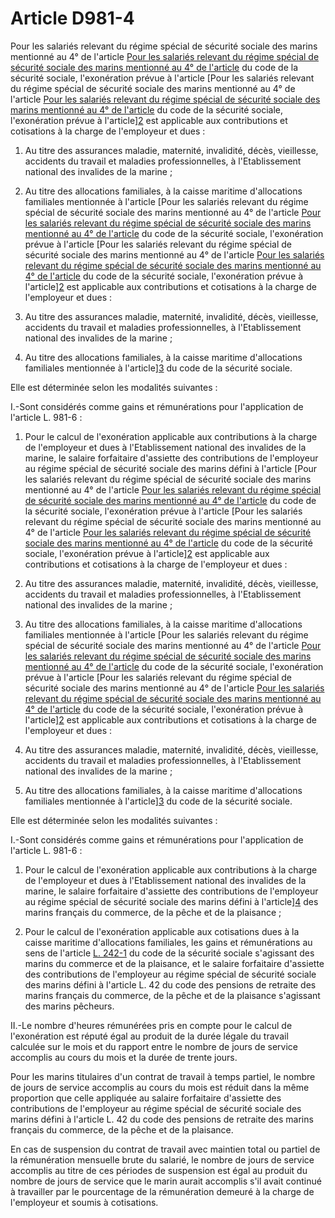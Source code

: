 # Article D981-4

Pour les salariés relevant du régime spécial de sécurité sociale des marins mentionné au 4° de l'article [Pour les salariés relevant du régime spécial de sécurité sociale des marins mentionné au 4° de l'article][1] du code de la sécurité sociale, l'exonération prévue à l'article [Pour les salariés relevant du régime spécial de sécurité sociale des marins mentionné au 4° de l'article [Pour les salariés relevant du régime spécial de sécurité sociale des marins mentionné au 4° de l'article][1] du code de la sécurité sociale, l'exonération prévue à l'article][2] est applicable aux contributions et cotisations à la charge de l'employeur et dues : 

1. Au titre des assurances maladie, maternité, invalidité, décès, vieillesse, accidents du travail et maladies professionnelles, à l'Etablissement national des invalides de la marine ; 

2. Au titre des allocations familiales, à la caisse maritime d'allocations familiales mentionnée à l'article [Pour les salariés relevant du régime spécial de sécurité sociale des marins mentionné au 4° de l'article [Pour les salariés relevant du régime spécial de sécurité sociale des marins mentionné au 4° de l'article][1] du code de la sécurité sociale, l'exonération prévue à l'article [Pour les salariés relevant du régime spécial de sécurité sociale des marins mentionné au 4° de l'article [Pour les salariés relevant du régime spécial de sécurité sociale des marins mentionné au 4° de l'article][1] du code de la sécurité sociale, l'exonération prévue à l'article][2] est applicable aux contributions et cotisations à la charge de l'employeur et dues : 

1. Au titre des assurances maladie, maternité, invalidité, décès, vieillesse, accidents du travail et maladies professionnelles, à l'Etablissement national des invalides de la marine ; 

2. Au titre des allocations familiales, à la caisse maritime d'allocations familiales mentionnée à l'article][3] du code de la sécurité sociale. 

Elle est déterminée selon les modalités suivantes : 

I.-Sont considérés comme gains et rémunérations pour l'application de l'article L. 981-6 : 

1. Pour le calcul de l'exonération applicable aux contributions à la charge de l'employeur et dues à l'Etablissement national des invalides de la marine, le salaire forfaitaire d'assiette des contributions de l'employeur au régime spécial de sécurité sociale des marins défini à l'article [Pour les salariés relevant du régime spécial de sécurité sociale des marins mentionné au 4° de l'article [Pour les salariés relevant du régime spécial de sécurité sociale des marins mentionné au 4° de l'article][1] du code de la sécurité sociale, l'exonération prévue à l'article [Pour les salariés relevant du régime spécial de sécurité sociale des marins mentionné au 4° de l'article [Pour les salariés relevant du régime spécial de sécurité sociale des marins mentionné au 4° de l'article][1] du code de la sécurité sociale, l'exonération prévue à l'article][2] est applicable aux contributions et cotisations à la charge de l'employeur et dues : 

1. Au titre des assurances maladie, maternité, invalidité, décès, vieillesse, accidents du travail et maladies professionnelles, à l'Etablissement national des invalides de la marine ; 

2. Au titre des allocations familiales, à la caisse maritime d'allocations familiales mentionnée à l'article [Pour les salariés relevant du régime spécial de sécurité sociale des marins mentionné au 4° de l'article [Pour les salariés relevant du régime spécial de sécurité sociale des marins mentionné au 4° de l'article][1] du code de la sécurité sociale, l'exonération prévue à l'article [Pour les salariés relevant du régime spécial de sécurité sociale des marins mentionné au 4° de l'article [Pour les salariés relevant du régime spécial de sécurité sociale des marins mentionné au 4° de l'article][1] du code de la sécurité sociale, l'exonération prévue à l'article][2] est applicable aux contributions et cotisations à la charge de l'employeur et dues : 

1. Au titre des assurances maladie, maternité, invalidité, décès, vieillesse, accidents du travail et maladies professionnelles, à l'Etablissement national des invalides de la marine ; 

2. Au titre des allocations familiales, à la caisse maritime d'allocations familiales mentionnée à l'article][3] du code de la sécurité sociale. 

Elle est déterminée selon les modalités suivantes : 

I.-Sont considérés comme gains et rémunérations pour l'application de l'article L. 981-6 : 

1. Pour le calcul de l'exonération applicable aux contributions à la charge de l'employeur et dues à l'Etablissement national des invalides de la marine, le salaire forfaitaire d'assiette des contributions de l'employeur au régime spécial de sécurité sociale des marins défini à l'article][4] des marins français du commerce, de la pêche et de la plaisance ; 

2. Pour le calcul de l'exonération applicable aux cotisations dues à la caisse maritime d'allocations familiales, les gains et rémunérations au sens de l'article [L. 242-1][5] du code de la sécurité sociale s'agissant des marins du commerce et de la plaisance, et le salaire forfaitaire d'assiette des contributions de l'employeur au régime spécial de sécurité sociale des marins défini à l'article L. 42 du code des pensions de retraite des marins français du commerce, de la pêche et de la plaisance s'agissant des marins pêcheurs. 

II.-Le nombre d'heures rémunérées pris en compte pour le calcul de l'exonération est réputé égal au produit de la durée légale du travail calculée sur le mois et du rapport entre le nombre de jours de service accomplis au cours du mois et la durée de trente jours. 

Pour les marins titulaires d'un contrat de travail à temps partiel, le nombre de jours de service accomplis au cours du mois est réduit dans la même proportion que celle appliquée au salaire forfaitaire d'assiette des contributions de l'employeur au régime spécial de sécurité sociale des marins défini à l'article L. 42 du code des pensions de retraite des marins français du commerce, de la pêche et de la plaisance. 

En cas de suspension du contrat de travail avec maintien total ou partiel de la rémunération mensuelle brute du salarié, le nombre de jours de service accomplis au titre de ces périodes de suspension est égal au produit du nombre de jours de service que le marin aurait accomplis s'il avait continué à travailler par le pourcentage de la rémunération demeuré à la charge de l'employeur et soumis à cotisations.

 [1]: /affichCodeArticle.do?cidTexte=LEGITEXT000006073189&idArticle=LEGIARTI000006752039&dateTexte=&categorieLien=cid
 [2]: /affichCodeArticle.do?cidTexte=LEGITEXT000006072050&idArticle=LEGIARTI000006651667&dateTexte=&categorieLien=cid
 [3]: /affichCodeArticle.do?cidTexte=LEGITEXT000006073189&idArticle=LEGIARTI000006741627&dateTexte=&categorieLien=cid
 [4]: /affichCodeArticle.do?cidTexte=LEGITEXT000006074066&idArticle=LEGIARTI000006791949&dateTexte=&categorieLien=cid
 [5]: /affichCodeArticle.do?cidTexte=LEGITEXT000006073189&idArticle=LEGIARTI000006741953&dateTexte=&categorieLien=cid